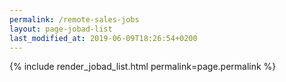 ```yaml
---
permalink: /remote-sales-jobs
layout: page-jobad-list
last_modified_at: 2019-06-09T18:26:54+0200
---
```

{% include render_jobad_list.html permalink=page.permalink %}
